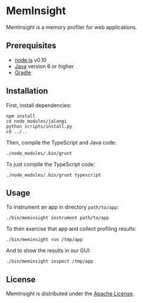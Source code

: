 MemInsight
==========

MemInsight is a memory profiler for web applications.

Prerequisites
-------------

* [node.js](http://nodejs.org) v0.10
* [Java](http://www.oracle.com/technetwork/java/javase/downloads/jdk8-downloads-2133151.html) version 6 or higher
* [Gradle](https://www.gradle.org/)

Installation
------------

First, install dependencies:

    npm install
    cd node_modules/jalangi
    python scripts/install.py
    cd ../..

Then, compile the TypeScript and Java code:

    ./node_modules/.bin/grunt

To just compile the TypeScript code:

    ./node_modules/.bin/grunt typescript


Usage
-----

To instrument an app in directory `path/to/app`:

    ./bin/meminsight instrument path/to/app

To then exercise that app and collect profiling results:

    ./bin/meminsight run /tmp/app

And to show the results in our GUI:

    ./bin/meminsight inspect /tmp/app

License
-------

MemInsight is distributed under the
[Apache License](http://www.apache.org/licenses/LICENSE-2.0.html).
